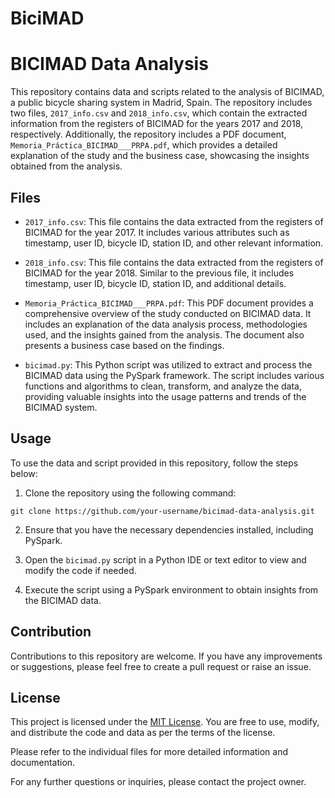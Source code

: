 # BiciMAD
# BICIMAD Data Analysis

This repository contains data and scripts related to the analysis of BICIMAD, a public bicycle sharing system in Madrid, Spain. The repository includes two files, `2017_info.csv` and `2018_info.csv`, which contain the extracted information from the registers of BICIMAD for the years 2017 and 2018, respectively. Additionally, the repository includes a PDF document, `Memoria_Práctica_BICIMAD___PRPA.pdf`, which provides a detailed explanation of the study and the business case, showcasing the insights obtained from the analysis.

## Files

- `2017_info.csv`: This file contains the data extracted from the registers of BICIMAD for the year 2017. It includes various attributes such as timestamp, user ID, bicycle ID, station ID, and other relevant information.

- `2018_info.csv`: This file contains the data extracted from the registers of BICIMAD for the year 2018. Similar to the previous file, it includes timestamp, user ID, bicycle ID, station ID, and additional details.

- `Memoria_Práctica_BICIMAD___PRPA.pdf`: This PDF document provides a comprehensive overview of the study conducted on BICIMAD data. It includes an explanation of the data analysis process, methodologies used, and the insights gained from the analysis. The document also presents a business case based on the findings.

- `bicimad.py`: This Python script was utilized to extract and process the BICIMAD data using the PySpark framework. The script includes various functions and algorithms to clean, transform, and analyze the data, providing valuable insights into the usage patterns and trends of the BICIMAD system.

## Usage

To use the data and script provided in this repository, follow the steps below:

1. Clone the repository using the following command:

```
git clone https://github.com/your-username/bicimad-data-analysis.git
```

2. Ensure that you have the necessary dependencies installed, including PySpark.

3. Open the `bicimad.py` script in a Python IDE or text editor to view and modify the code if needed.

4. Execute the script using a PySpark environment to obtain insights from the BICIMAD data.

## Contribution

Contributions to this repository are welcome. If you have any improvements or suggestions, please feel free to create a pull request or raise an issue.

## License

This project is licensed under the [MIT License](LICENSE). You are free to use, modify, and distribute the code and data as per the terms of the license.

Please refer to the individual files for more detailed information and documentation.

For any further questions or inquiries, please contact the project owner.
